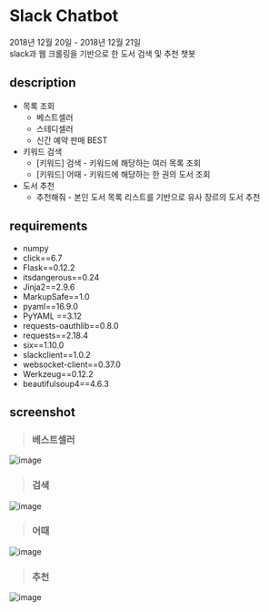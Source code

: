 # Slack Chatbot 
2018년 12월 20일 - 2018년 12월 21일  
slack과 웹 크롤링을 기반으로 한 도서 검색 및 추천 챗봇

## description
- 목록 조회
    - 베스트셀러
    - 스테디셀러
    - 신간 예약 판매 BEST
- 키워드 검색
    - [키워드] 검색 - 키워드에 해당하는 여러 목록 조회 
    - [키워드] 어때 - 키워드에 해당하는 한 권의 도서 조회
- 도서 추천
    - 추천해줘 - 본인 도서 목록 리스트를 기반으로 유사 장르의 도서 추천
    
## requirements
- numpy
- click==6.7
- Flask==0.12.2
- itsdangerous==0.24
- Jinja2==2.9.6
- MarkupSafe==1.0
- pyaml==16.9.0
- PyYAML ==3.12
- requests-oauthlib==0.8.0
- requests==2.18.4
- six==1.10.0
- slackclient==1.0.2
- websocket-client==0.37.0
- Werkzeug==0.12.2
- beautifulsoup4==4.6.3

## screenshot
> ### 베스트셀러
![image](https://user-images.githubusercontent.com/30440457/50329219-8ab67980-0539-11e9-8eb1-f09999f0e84a.png)
> ### 검색
![image](https://user-images.githubusercontent.com/30440457/50329265-c7827080-0539-11e9-8cc7-c05b316aed77.png)
> ### 어때
![image](https://user-images.githubusercontent.com/30440457/50329163-4c20bf00-0539-11e9-97a3-0a92e9e7e61d.png)
> ### 추천
![image](https://user-images.githubusercontent.com/30440457/50329190-65c20680-0539-11e9-841f-0aae5de9c998.png)

